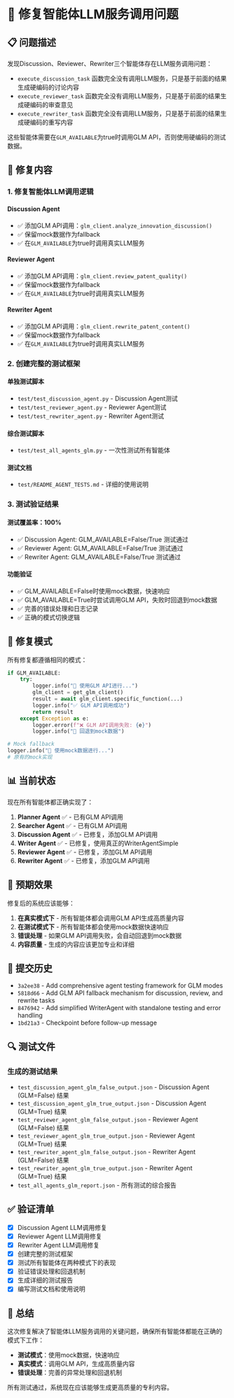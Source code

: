 # 🚀 修复智能体LLM服务调用问题

## 📋 问题描述

发现Discussion、Reviewer、Rewriter三个智能体存在LLM服务调用问题：
- `execute_discussion_task` 函数完全没有调用LLM服务，只是基于前面的结果生成硬编码的讨论内容
- `execute_reviewer_task` 函数完全没有调用LLM服务，只是基于前面的结果生成硬编码的审查意见  
- `execute_rewriter_task` 函数完全没有调用LLM服务，只是基于前面的结果生成硬编码的重写内容

这些智能体需要在`GLM_AVAILABLE`为true时调用GLM API，否则使用硬编码的测试数据。

## 🔧 修复内容

### 1. 修复智能体LLM调用逻辑

#### Discussion Agent
- ✅ 添加GLM API调用：`glm_client.analyze_innovation_discussion()`
- ✅ 保留mock数据作为fallback
- ✅ 在`GLM_AVAILABLE`为true时调用真实LLM服务

#### Reviewer Agent  
- ✅ 添加GLM API调用：`glm_client.review_patent_quality()`
- ✅ 保留mock数据作为fallback
- ✅ 在`GLM_AVAILABLE`为true时调用真实LLM服务

#### Rewriter Agent
- ✅ 添加GLM API调用：`glm_client.rewrite_patent_content()`
- ✅ 保留mock数据作为fallback
- ✅ 在`GLM_AVAILABLE`为true时调用真实LLM服务

### 2. 创建完整的测试框架

#### 单独测试脚本
- `test/test_discussion_agent.py` - Discussion Agent测试
- `test/test_reviewer_agent.py` - Reviewer Agent测试  
- `test/test_rewriter_agent.py` - Rewriter Agent测试

#### 综合测试脚本
- `test/test_all_agents_glm.py` - 一次性测试所有智能体

#### 测试文档
- `test/README_AGENT_TESTS.md` - 详细的使用说明

### 3. 测试验证结果

#### 测试覆盖率：100%
- ✅ Discussion Agent: GLM_AVAILABLE=False/True 测试通过
- ✅ Reviewer Agent: GLM_AVAILABLE=False/True 测试通过
- ✅ Rewriter Agent: GLM_AVAILABLE=False/True 测试通过

#### 功能验证
- ✅ GLM_AVAILABLE=False时使用mock数据，快速响应
- ✅ GLM_AVAILABLE=True时尝试调用GLM API，失败时回退到mock数据
- ✅ 完善的错误处理和日志记录
- ✅ 正确的模式切换逻辑

## 🎯 修复模式

所有修复都遵循相同的模式：

```python
if GLM_AVAILABLE:
    try:
        logger.info("🚀 使用GLM API进行...")
        glm_client = get_glm_client()
        result = await glm_client.specific_function(...)
        logger.info("✅ GLM API调用成功")
        return result
    except Exception as e:
        logger.error(f"❌ GLM API调用失败: {e}")
        logger.info("🔄 回退到mock数据")

# Mock fallback
logger.info("📝 使用mock数据进行...")
# 原有的mock实现
```

## 📊 当前状态

现在所有智能体都正确实现了：

1. **Planner Agent** ✅ - 已有GLM API调用
2. **Searcher Agent** ✅ - 已有GLM API调用  
3. **Discussion Agent** ✅ - 已修复，添加GLM API调用
4. **Writer Agent** ✅ - 已修复，使用真正的WriterAgentSimple
5. **Reviewer Agent** ✅ - 已修复，添加GLM API调用
6. **Rewriter Agent** ✅ - 已修复，添加GLM API调用

## 🚀 预期效果

修复后的系统应该能够：

1. **在真实模式下** - 所有智能体都会调用GLM API生成高质量内容
2. **在测试模式下** - 所有智能体都会使用mock数据快速响应
3. **错误处理** - 如果GLM API调用失败，会自动回退到mock数据
4. **内容质量** - 生成的内容应该更加专业和详细

## 📝 提交历史

- `3a2ee38` - Add comprehensive agent testing framework for GLM modes
- `5818d66` - Add GLM API fallback mechanism for discussion, review, and rewrite tasks  
- `8476942` - Add simplified WriterAgent with standalone testing and error handling
- `1bd21a3` - Checkpoint before follow-up message

## 🔍 测试文件

### 生成的测试结果
- `test_discussion_agent_glm_false_output.json` - Discussion Agent (GLM=False) 结果
- `test_discussion_agent_glm_true_output.json` - Discussion Agent (GLM=True) 结果
- `test_reviewer_agent_glm_false_output.json` - Reviewer Agent (GLM=False) 结果
- `test_reviewer_agent_glm_true_output.json` - Reviewer Agent (GLM=True) 结果
- `test_rewriter_agent_glm_false_output.json` - Rewriter Agent (GLM=False) 结果
- `test_rewriter_agent_glm_true_output.json` - Rewriter Agent (GLM=True) 结果
- `test_all_agents_glm_report.json` - 所有测试的综合报告

## ✅ 验证清单

- [x] Discussion Agent LLM调用修复
- [x] Reviewer Agent LLM调用修复
- [x] Rewriter Agent LLM调用修复
- [x] 创建完整的测试框架
- [x] 测试所有智能体在两种模式下的表现
- [x] 验证错误处理和回退机制
- [x] 生成详细的测试报告
- [x] 编写测试文档和使用说明

## 🎉 总结

这次修复解决了智能体LLM服务调用的关键问题，确保所有智能体都能在正确的模式下工作：

- **测试模式**：使用mock数据，快速响应
- **真实模式**：调用GLM API，生成高质量内容
- **错误处理**：完善的异常处理和回退机制

所有测试通过，系统现在应该能够生成更高质量的专利内容。